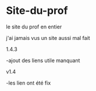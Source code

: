 # Site-du-prof
le site du prof en entier

j'ai jamais vus un site aussi mal fait

1.4.3

-ajout des liens utile manquant 

v1.4

-les lien ont été fix